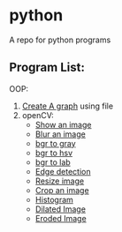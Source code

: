 # python
A repo for python programs

## Program List:

OOP:
  1. [Create A graph](https://github.com/jvedsaqib/python/tree/main/oop/Graph) using file
  2. openCV:
     - [Show an image](https://github.com/jvedsaqib/python/blob/main/openCV/showImage.py)
     - [Blur an image](https://github.com/jvedsaqib/python/blob/main/openCV/blur.py)
     - [bgr to gray](https://github.com/jvedsaqib/python/blob/main/openCV/gray.py)
     - [bgr to hsv](https://github.com/jvedsaqib/python/blob/main/openCV/hsv.py)
     - [bgr to lab](https://github.com/jvedsaqib/python/blob/main/openCV/lab.py)
     - [Edge detection](https://github.com/jvedsaqib/python/blob/main/openCV/edge_cascade.py)
     - [Resize image](https://github.com/jvedsaqib/python/blob/main/openCV/resize.py)
     - [Crop an image](https://github.com/jvedsaqib/python/blob/main/openCV/cropped.py)
     - [Histogram](https://github.com/jvedsaqib/python/blob/main/openCV/histogram.py)
     - [Dilated Image](https://github.com/jvedsaqib/python/blob/main/openCV/dilated.py)
     - [Eroded Image](https://github.com/jvedsaqib/python/blob/main/openCV/dilated.py)
